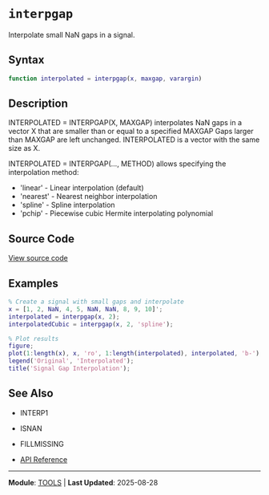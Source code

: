 # `interpgap`

Interpolate small NaN gaps in a signal.

## Syntax

```matlab
function interpolated = interpgap(x, maxgap, varargin)
```

## Description

INTERPOLATED = INTERPGAP(X, MAXGAP) interpolates NaN gaps in a vector X that are smaller than or equal to a specified MAXGAP Gaps larger than MAXGAP are left unchanged. INTERPOLATED is a vector with the same size as X.

INTERPOLATED = INTERPGAP(..., METHOD) allows specifying the interpolation
method:
- 'linear'   - Linear interpolation (default)
- 'nearest'  - Nearest neighbor interpolation
- 'spline'   - Spline interpolation
- 'pchip'    - Piecewise cubic Hermite interpolating polynomial

## Source Code

[View source code](https://github.com/BSICoS/biosigmat/tree/main/src/tools/interpgap.m)

## Examples

```matlab
% Create a signal with small gaps and interpolate
x = [1, 2, NaN, 4, 5, NaN, NaN, 8, 9, 10]';
interpolated = interpgap(x, 2);
interpolatedCubic = interpgap(x, 2, 'spline');

% Plot results
figure;
plot(1:length(x), x, 'ro', 1:length(interpolated), interpolated, 'b-');
legend('Original', 'Interpolated');
title('Signal Gap Interpolation');
```

## See Also

- INTERP1
- ISNAN
- FILLMISSING

- [API Reference](../index.md)

---

**Module**: [TOOLS](index.md) | **Last Updated**: 2025-08-28
